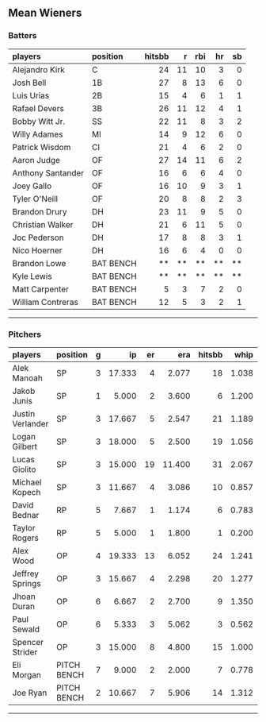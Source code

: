 ## Mean Wieners

### Batters

 
|players           |position  | hitsbb|  r| rbi| hr| sb| 
|:-----------------|:---------|------:|--:|---:|--:|--:| 
|Alejandro Kirk    |C         |     24| 11|  10|  3|  0| 
|Josh Bell         |1B        |     27|  8|  13|  6|  0| 
|Luis Urias        |2B        |     15|  4|   6|  1|  1| 
|Rafael Devers     |3B        |     26| 11|  12|  4|  1| 
|Bobby Witt Jr.    |SS        |     22| 11|   8|  3|  2| 
|Willy Adames      |MI        |     14|  9|  12|  6|  0| 
|Patrick Wisdom    |CI        |     21|  4|   6|  2|  0| 
|Aaron Judge       |OF        |     27| 14|  11|  6|  2| 
|Anthony Santander |OF        |     16|  6|   6|  4|  0| 
|Joey Gallo        |OF        |     16| 10|   9|  3|  1| 
|Tyler O'Neill     |OF        |     20|  8|   8|  2|  3| 
|Brandon Drury     |DH        |     23| 11|   9|  5|  0| 
|Christian Walker  |DH        |     21|  6|  11|  5|  0| 
|Joc Pederson      |DH        |     17|  8|   8|  3|  1| 
|Nico Hoerner      |DH        |     16|  6|   4|  0|  0| 
|Brandon Lowe      |BAT BENCH |     **| **|  **| **| **| 
|Kyle Lewis        |BAT BENCH |     **| **|  **| **| **| 
|Matt Carpenter    |BAT BENCH |      5|  3|   7|  2|  0| 
|William Contreras |BAT BENCH |     12|  5|   3|  2|  1| 


* * *

### Pitchers

 
|players          |position    |  g|     ip| er|    era| hitsbb|  whip| so|  w| sv| 
|:----------------|:-----------|--:|------:|--:|------:|------:|-----:|--:|--:|--:| 
|Alek Manoah      |SP          |  3| 17.333|  4|  2.077|     18| 1.038| 16|  2|  0| 
|Jakob Junis      |SP          |  1|  5.000|  2|  3.600|      6| 1.200|  5|  1|  0| 
|Justin Verlander |SP          |  3| 17.667|  5|  2.547|     21| 1.189| 20|  2|  0| 
|Logan Gilbert    |SP          |  3| 18.000|  5|  2.500|     19| 1.056| 15|  2|  0| 
|Lucas Giolito    |SP          |  3| 15.000| 19| 11.400|     31| 2.067| 14|  0|  0| 
|Michael Kopech   |SP          |  3| 11.667|  4|  3.086|     10| 0.857| 12|  1|  0| 
|David Bednar     |RP          |  5|  7.667|  1|  1.174|      6| 0.783| 11|  1|  1| 
|Taylor Rogers    |RP          |  5|  5.000|  1|  1.800|      1| 0.200|  7|  0|  3| 
|Alex Wood        |OP          |  4| 19.333| 13|  6.052|     24| 1.241| 15|  2|  0| 
|Jeffrey Springs  |OP          |  3| 15.667|  4|  2.298|     20| 1.277| 16|  1|  0| 
|Jhoan Duran      |OP          |  6|  6.667|  2|  2.700|      9| 1.350|  8|  0|  0| 
|Paul Sewald      |OP          |  6|  5.333|  3|  5.062|      3| 0.562|  6|  1|  1| 
|Spencer Strider  |OP          |  3| 15.000|  8|  4.800|     15| 1.000| 23|  2|  0| 
|Eli Morgan       |PITCH BENCH |  7|  9.000|  2|  2.000|      7| 0.778| 11|  2|  0| 
|Joe Ryan         |PITCH BENCH |  2| 10.667|  7|  5.906|     14| 1.312| 10|  0|  0| 


* * *


